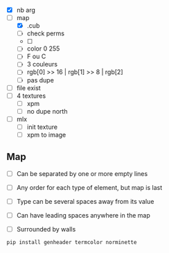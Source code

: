 - [x] nb arg
- [ ] map
	- [x] .cub
	- [ ] check perms
	- [ ] 
	- [ ] color 0 255
	- [ ] F ou C 
	- [ ] 3 couleurs
	- [ ] rgb[0] >> 16 | rgb[1] >> 8 | rgb[2]
	- [ ] pas dupe
 - [ ] file exist
 - [ ] 4 textures
	- [ ] xpm
	- [ ] no dupe north
- [ ] mlx
	- [ ] init texture
	- [ ] xpm to image

## Map
- [ ] Can be separated by one or more empty lines
- [ ] Any order for each type of element, but map is last
- [ ] Type can be several spaces away from its value
- [ ] Can have leading spaces anywhere in the map 
- [ ] Surrounded by walls


`pip install genheader termcolor norminette`